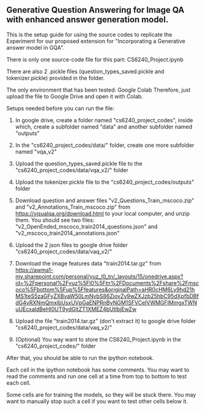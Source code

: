 ## Generative Question Answering for Image QA with enhanced answer generation model.

This is the setup guide for using the source codes to replicate the Experiment for our proposed extension for "Incorporating a Generative answer model in GQA".

There is only one source-code file for this part: CS6240_Project.ipynb

There are also 2 .pickle files (question_types_saved.pickle and tokenizer.pickle) provided in the folder.


The only environment that has been tested: Google Colab
Therefore, just upload the file to Google Drive and open it with Colab.

Setups needed before you can run the file:

1. In google drive, create a folder named "cs6240_project_codes", inside which, create a subfolder named "data" and another subfolder named "outputs"

2. In the "cs6240_project_codes/data/" folder, create one more subfolder named "vqa_v2"

3. Upload the question_types_saved.pickle file to the "cs6240_project_codes/data/vqa_v2/" folder

4. Upload the tokenizer.pickle file to the "cs6240_project_codes/outputs" folder

5. Download question and answer files "v2_Questions_Train_mscoco.zip" and "v2_Annotations_Train_mscoco.zip" from https://visualqa.org/download.html to your local computer, and unzip them. You should see two files: "v2_OpenEnded_mscoco_train2014_questions.json" and "v2_mscoco_train2014_annotations.json"

6. Upload the 2 json files to google drive folder "cs6240_project_codes/data/vaq_v2/"

7. Download the image features data "train2014.tar.gz" from https://awma1-my.sharepoint.com/personal/yuz_l0_tn/_layouts/15/onedrive.aspx?id=%2Fpersonal%2Fyuz%5Fl0%5Ftn%2FDocuments%2Fshare%2Fmscoco%5Fbottom%5Fup%5Ffeatures&originalPath=aHR0cHM6Ly9hd21hMS1teS5zaGFyZXBvaW50LmNvbS86ZjovZy9wZXJzb25hbC95dXpfbDBfdG4vRXNmQmxibUsxUVpGaENPRnByNGM1SFVCelVWMGFIMmgxTWNuUEcxaldBeHl0UT9ydGltZT1XMEZ4bUtIbjEwZw

8. Upload the file "train2014.tar.gz" (don't extract it) to google drive folder "cs6240_project_codes/data/vaq_v2/"

9. (Optional) You way want to store the CS6240_Project.ipynb in the "cs6240_project_codes/" folder
 
After that, you should be able to run the ipython notebook.

Each cell in the ipython notebook has some comments.
You may want to read the comments and run one cell at a time from top to bottom to test each cell.

Some cells are for training the models, so they will be stuck there.
You may want to manually stop such a cell if you want to test other cells below it.

